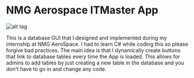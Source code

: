 # NMG Aerospace ITMaster App
![alt tag](http://www.nmgaerospace.com/wp-content/uploads/2014/11/NMGAerospace_web-e1415574854644.png)

This is a database GUI that I designed and implemented during my internship at NMG AeroSpace.
I had to learn C# while coding this so please forgive bad practices.
The main idea is that I dynamically create buttons that link to database tables every time the App is loaded.
This allows for admins to add tables by just creating a new table in the database and you don't have to go in and change any code.

